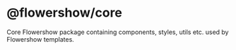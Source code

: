 # @flowershow/core

Core Flowershow package containing components, styles, utils etc. used by Flowershow templates.
